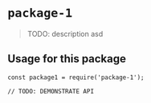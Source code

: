 # `package-1`

> TODO: description asd

## Usage for this package

```
const package1 = require('package-1');

// TODO: DEMONSTRATE API
```
